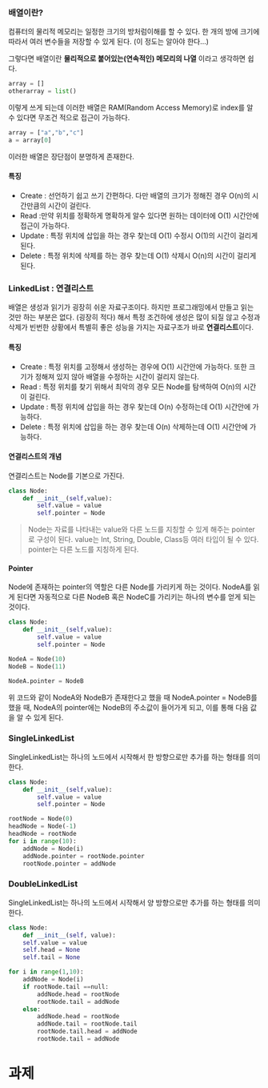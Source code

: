 
### 배열이란?

컴퓨터의 물리적 메모리는 일정한 크기의 방처럼이해를 할 수 있다.
한 개의 방에 크기에 따라서 여러 변수들을 저장할 수 있게 된다. (이 정도는 알아야 한다...)

그렇다면 배열이란 **물리적으로 붙어있는(연속적인) 메모리의 나열** 이라고 생각하면 쉽다.

```python
array = []
otherarray = list()
```

이렇게 쓰게 되는데 이러한 배열은 RAM(Random Access Memory)로 index를 알 수 있다면 무조건 적으로 접근이 가능하다.

```python
array = ["a","b","c"]
a = array[0]
```

이러한 배열은 장단점이 분명하게 존재한다.

#### 특징
* Create : 선언하기 쉽고 쓰기 간편하다. 다만 배열의 크기가 정해진 경우 O(n)의 시간만큼의 시간이 걸린다.
* Read :만약 위치를 정확하게 명확하게 알수 있다면 원하는 데이터에 O(1) 시간안에 접근이 가능하다.
* Update : 특정 위치에 삽입을 하는 경우 찾는데 O(1) 수정시 O(1)의 시간이 걸리게 된다.
* Delete : 특정 위치에 삭제를 하는 경우 찾는데 O(1) 삭제시 O(n)의 시간이 걸리게 된다.

### LinkedList : 연결리스트

배열은 생성과 읽기가 굉장히 쉬운 자료구조이다. 
하지만 프로그래밍에서 만들고 읽는 것만 하는 부분은 없다. (굉장히 적다) 해서 특정 조건하에 생성은 많이 되질 않고 수정과 삭제가 빈번한 상황에서 특별히 좋은 성능을 가지는 자료구조가 바로 **연결리스트**이다.

#### 특징
 * Create : 특정 위치를 고정해서 생성하는 경우에 O(1) 시간안에 가능하다. 또한 크기가 정해져 있지 않아 배열을 수정하는 시간이 걸리지 않는다.
 * Read : 특정 위치를 찾기 위해서 최악의 경우 모든 Node를 탐색하여 O(n)의 시간이 걸린다.
 * Update : 특정 위치에 삽입을 하는 경우 찾는데 O(n) 수정하는데 O(1) 시간안에 가능하다.
 * Delete : 특정 위치에 삽입을 하는 경우 찾는데 O(n) 삭제하는데 O(1) 시간안에 가능하다.


#### 연결리스트의 개념

연결리스트는 Node를 기본으로 가진다.
```python
class Node:
	def __init__(self,value):
		self.value = value
		self.pointer = Node
```

> Node는 자료를 나타내는 value와 다른 노드를 지칭할 수 있게 해주는 pointer로 구성이 된다.
> value는 Int, String, Double, Class등 여러 타입이 될 수 있다.
> pointer는 다른 노드를 지칭하게 된다.

#### Pointer

Node에 존재하는 pointer의 역할은 다른 Node를 가리키게 하는 것이다.
NodeA를 읽게 된다면 자동적으로 다른 NodeB 혹은 NodeC를 가리키는 하나의 변수를 얻게 되는 것이다.
```python
class Node:
	def __init__(self,value):
		self.value = value
		self.pointer = Node

NodeA = Node(10)
NodeB = Node(11)

NodeA.pointer = NodeB
```
위 코드와 같이 NodeA와 NodeB가 존재한다고 했을 때 NodeA.pointer = NodeB를 했을 때, NodeA의 pointer에는 NodeB의 주소값이 들어가게 되고, 이를 통해 다음 값을 알 수 있게 된다.

### SingleLinkedList

SingleLinkedList는 하나의 노드에서 시작해서 한 방향으로만 추가를 하는 형태를 의미한다.
```python
class Node:
	def __init__(self,value):
		self.value = value
		self.pointer = Node

rootNode = Node(0)
headNode = Node(-1)
headNode = rootNode
for i in range(10):
	addNode = Node(i)
	addNode.pointer = rootNode.pointer
	rootNode.pointer = addNode
```

### DoubleLinkedList
SingleLinkedList는 하나의 노드에서 시작해서 양 방향으로만 추가를 하는 형태를 의미한다.
```python
class Node:
	def __init__(self, value):
	self.value = value
	self.head = None
	self.tail = None

for i in range(1,10):
	addNode = Node(i)
	if rootNode.tail ==null:
		addNode.head = rootNode
		rootNode.tail = addNode
	else:
		addNode.head = rootNode
		addNode.tail = rootNode.tail
		rootNode.tail.head = addNode
		rootNode.tail = addNode
```

# 과제

